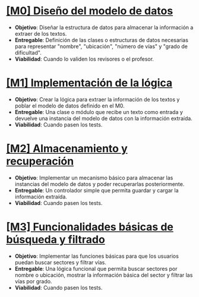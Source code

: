 # [[M0] Diseño del modelo de datos](https://github.com/FabriConde/IV-2024-2025/milestone/1)
- **Objetivo**: Diseñar la estructura de datos para almacenar la información a extraer de los textos.
- **Entregable**: Definición de las clases o estructuras de datos necesarias para representar "nombre", "ubicación", "número de vías" y "grado de dificultad".  
- **Viabilidad**: Cuando lo validen los revisores o el profesor.

# [[M1] Implementación de la lógica](https://github.com/FabriConde/IV-2024-2025/milestone/3)
- **Objetivo**: Crear la lógica para extraer la información de los textos y poblar el modelo de datos definido en el M0.
- **Entregable**: Una clase o módulo que recibe un texto como entrada y devuelve una instancia del modelo de datos con la información extraída.
- **Viabilidad**: Cuando pasen los tests.

# [[M2] Almacenamiento y recuperación](https://github.com/FabriConde/IV-2024-2025/milestone/4)
- **Objetivo**: Implementar un mecanismo básico para almacenar las instancias del modelo de datos y poder recuperarlas posteriormente.
- **Entregable**: Un controlador simple que permita guardar y cargar la información extraída.
- **Viabilidad**: Cuando pasen los tests.

# [[M3] Funcionalidades básicas de búsqueda y filtrado](https://github.com/FabriConde/IV-2024-2025/milestone/2)
- **Objetivo**: Implementar las funciones básicas para que los usuarios puedan buscar sectores y filtrar vías.
- **Entregable**: Una lógica funcional que permita buscar sectores por nombre o ubicación, mostrar la información básica del sector y filtrar las vías por grado.
- **Viabilidad**: Cuando pasen los tests.
